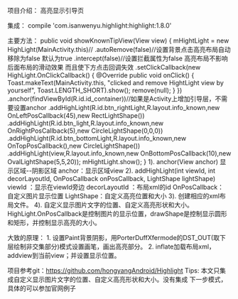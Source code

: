 项目介绍： 高亮显示引导页

集成： compile 'com.isanwenyu.highlight:highlight:1.8.0'

主要方法：
    public  void showKnownTipView(View view)
        {
            mHightLight = new HighLight(MainActivity.this)//
                    .autoRemove(false)//设置背景点击高亮布局自动移除为false 默认为true
                    .intercept(false)//设置拦截属性为false 高亮布局不影响后面布局的滑动效果 而且使下方点击回调失效
                    .setClickCallback(new HighLight.OnClickCallback() {
                        @Override
                        public void onClick() {
                            Toast.makeText(MainActivity.this, "clicked and remove HightLight view by yourself", Toast.LENGTH_SHORT).show();
                            remove(null);
                        }
                    })
                    .anchor(findViewById(R.id.id_container))//如果是Activity上增加引导层，不需要设置anchor
                    .addHighLight(R.id.btn_rightLight,R.layout.info_known,new OnLeftPosCallback(45),new RectLightShape())
                    .addHighLight(R.id.btn_light,R.layout.info_known,new OnRightPosCallback(5),new CircleLightShape(0,0,0))
                    .addHighLight(R.id.btn_bottomLight,R.layout.info_known,new OnTopPosCallback(),new CircleLightShape())
                    .addHighLight(view,R.layout.info_known,new OnBottomPosCallback(10),new OvalLightShape(5,5,20));
            mHightLight.show();
        }
          1). anchor(View anchor) 显示区域--阴影区域  anchor：显示区域view
          2). addHighLight(int viewId, int decorLayoutId, OnPosCallback onPosCallback, LightShape lightShape)
                viewId ：显示在viewId旁边
                decorLayoutId ：布局xml的id
                OnPosCallback： 自定义图片显示位置
                LightShape：自定义高亮位置和大小
          3). 创建相应的xml布局文件。
          4). 自定义显示图片文字的位置、自定义高亮形状和大小。HighLight.OnPosCallback是控制图片的显示位置，drawShape是控制显示圆形和矩形，并控制显示高亮的大小。

大致的原理：
        1. 设置Paint背景阴影，用PorterDuffXfermode的DST_OUT(取下层绘制非交集部分)模式设置画笔，画出高亮部分。
        2. inflate加载布局xml，addview到当前view；并设置显示位置。

项目参考git：https://github.com/hongyangAndroid/Highlight
Tips: 本文只集成自定义显示图片文字的位置、自定义高亮形状和大小。没有集成 下一步模式，具体的可以参加官网例子